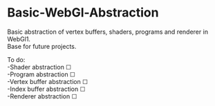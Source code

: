 # Basic-WebGl-Abstraction

Basic abstraction of vertex buffers, shaders, programs and renderer in WebGl1.  
Base for future projects.

To do:  
-Shader abstraction ☐  
-Program abstraction ☐  
-Vertex buffer abstraction ☐  
-Index buffer abstraction ☐  
-Renderer abstraction ☐  
